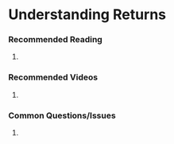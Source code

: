 # Understanding Returns


### Recommended Reading
1. 

### Recommended Videos
1. 

### Common Questions/Issues
1. 